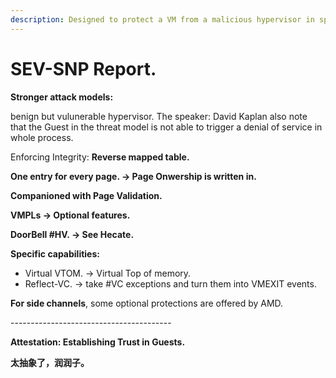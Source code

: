 ```yaml
---
description: Designed to protect a VM from a malicious hypervisor in specific way.
---
```


# SEV-SNP Report.

**Stronger attack models:**

benign but vulunerable hypervisor. The speaker: David Kaplan also note that the Guest in the threat model is not able to trigger a denial of service in whole process.

Enforcing Integrity: **Reverse mapped table.**

**One entry for every page. -> Page Onwership is written in.**

**Companioned with Page Validation.**

**VMPLs -> Optional features.**

**DoorBell #HV. -> See Hecate.**

**Specific capabilities:**

* Virtual VTOM. -> Virtual Top of memory.
* Reflect-VC. -> take #VC exceptions and turn them into VMEXIT events.

**For side channels**, some optional protections are offered by AMD.

\----------------------------------------

**Attestation: Establishing Trust in Guests.**

**太抽象了，润润子。**

